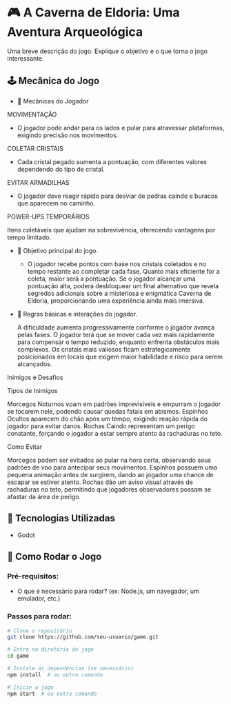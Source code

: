 # 🎮 A Caverna de Eldoria: Uma Aventura Arqueológica

Uma breve descrição do jogo. Explique o objetivo e o que torna o jogo interessante.

## 🕹️ Mecânica do Jogo

- 📌 Mecânicas do Jogador
  
MOVIMENTAÇÃO

* O jogador pode andar para os lados e pular para atravessar plataformas, exigindo precisão nos movimentos.

COLETAR CRISTAIS

* Cada cristal pegado aumenta a pontuação, com diferentes valores dependendo do tipo de cristal.

EVITAR ARMADILHAS

* O jogador deve reagir rápido para desviar de pedras caindo e buracos que aparecem no caminho.

POWER-UPS TEMPORÁRIOS

Itens coletáveis que ajudam na sobrevivência, oferecendo vantagens por tempo limitado.

- 🎯 Objetivo principal do jogo.
  
  * O jogador recebe pontos com base nos cristais coletados e no tempo restante ao completar cada fase. Quanto mais eficiente for a coleta, maior será a pontuação. Se o jogador alcançar uma pontuação alta, poderá desbloquear um final alternativo que revela segredos adicionais sobre a misteriosa e enigmática Caverna de Eldoria, proporcionando uma experiência ainda mais imersiva.
    
- 🔄 Regras básicas e interações do jogador.

  A dificuldade aumenta progressivamente conforme o jogador avança pelas fases. O jogador terá que se mover cada vez mais rapidamente para compensar o tempo reduzido, enquanto enfrenta obstáculos mais complexos. Os cristais mais valiosos ficam estrategicamente posicionados em locais que exigem maior habilidade e risco para serem alcançados.

Inimigos e Desafios

Tipos de Inimigos

Morcegos Noturnos voam em padrões imprevisíveis e empurram o jogador se tocarem nele, podendo causar quedas fatais em abismos.
Espinhos Ocultos aparecem do chão após um tempo, exigindo reação rápida do jogador para evitar danos.
Rochas Caindo representam um perigo constante, forçando o jogador a estar sempre atento às rachaduras no teto.

Como Evitar

Morcegos podem ser evitados ao pular na hora certa, observando seus padrões de voo para antecipar seus movimentos.
Espinhos possuem uma pequena animação antes de surgirem, dando ao jogador uma chance de escapar se estiver atento.
Rochas dão um aviso visual através de rachaduras no teto, permitindo que jogadores observadores possam se afastar da área de perigo.

## 🔧 Tecnologias Utilizadas

- Godot

## 🚀 Como Rodar o Jogo

### Pré-requisitos:
- O que é necessário para rodar? (ex: Node.js, um navegador, um emulador, etc.)

### Passos para rodar:
```sh
# Clone o repositório
git clone https://github.com/seu-usuario/game.git

# Entre no diretório do jogo
cd game

# Instale as dependências (se necessário)
npm install  # ou outro comando

# Inicie o jogo
npm start  # ou outro comando
